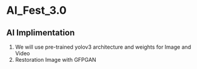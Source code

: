 # AI_Fest_3.0
## AI Implimentation 
1) We will use pre-trained yolov3 architecture and weights for Image and Video
2) Restoration Image with GFPGAN
